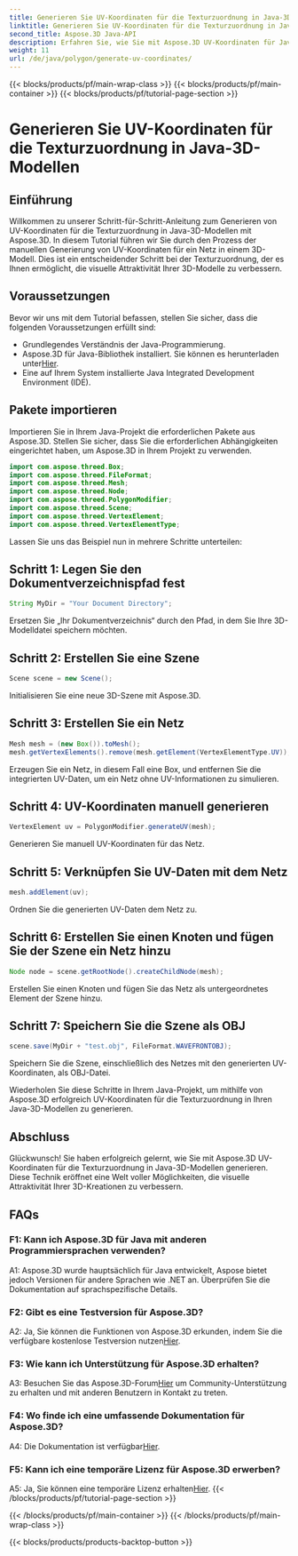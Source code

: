 ```yaml
---
title: Generieren Sie UV-Koordinaten für die Texturzuordnung in Java-3D-Modellen
linktitle: Generieren Sie UV-Koordinaten für die Texturzuordnung in Java-3D-Modellen
second_title: Aspose.3D Java-API
description: Erfahren Sie, wie Sie mit Aspose.3D UV-Koordinaten für Java-3D-Modelle generieren. Verbessern Sie die Texturzuordnung in Ihren Projekten mit dieser Schritt-für-Schritt-Anleitung.
weight: 11
url: /de/java/polygon/generate-uv-coordinates/
---
```


{{< blocks/products/pf/main-wrap-class >}}
{{< blocks/products/pf/main-container >}}
{{< blocks/products/pf/tutorial-page-section >}}

# Generieren Sie UV-Koordinaten für die Texturzuordnung in Java-3D-Modellen

## Einführung

Willkommen zu unserer Schritt-für-Schritt-Anleitung zum Generieren von UV-Koordinaten für die Texturzuordnung in Java-3D-Modellen mit Aspose.3D. In diesem Tutorial führen wir Sie durch den Prozess der manuellen Generierung von UV-Koordinaten für ein Netz in einem 3D-Modell. Dies ist ein entscheidender Schritt bei der Texturzuordnung, der es Ihnen ermöglicht, die visuelle Attraktivität Ihrer 3D-Modelle zu verbessern.

## Voraussetzungen

Bevor wir uns mit dem Tutorial befassen, stellen Sie sicher, dass die folgenden Voraussetzungen erfüllt sind:

- Grundlegendes Verständnis der Java-Programmierung.
-  Aspose.3D für Java-Bibliothek installiert. Sie können es herunterladen unter[Hier](https://releases.aspose.com/3d/java/).
- Eine auf Ihrem System installierte Java Integrated Development Environment (IDE).

## Pakete importieren

Importieren Sie in Ihrem Java-Projekt die erforderlichen Pakete aus Aspose.3D. Stellen Sie sicher, dass Sie die erforderlichen Abhängigkeiten eingerichtet haben, um Aspose.3D in Ihrem Projekt zu verwenden.

```java
import com.aspose.threed.Box;
import com.aspose.threed.FileFormat;
import com.aspose.threed.Mesh;
import com.aspose.threed.Node;
import com.aspose.threed.PolygonModifier;
import com.aspose.threed.Scene;
import com.aspose.threed.VertexElement;
import com.aspose.threed.VertexElementType;
```

Lassen Sie uns das Beispiel nun in mehrere Schritte unterteilen:

## Schritt 1: Legen Sie den Dokumentverzeichnispfad fest

```java
String MyDir = "Your Document Directory";
```

Ersetzen Sie „Ihr Dokumentverzeichnis“ durch den Pfad, in dem Sie Ihre 3D-Modelldatei speichern möchten.

## Schritt 2: Erstellen Sie eine Szene

```java
Scene scene = new Scene();
```

Initialisieren Sie eine neue 3D-Szene mit Aspose.3D.

## Schritt 3: Erstellen Sie ein Netz

```java
Mesh mesh = (new Box()).toMesh();
mesh.getVertexElements().remove(mesh.getElement(VertexElementType.UV));
```

Erzeugen Sie ein Netz, in diesem Fall eine Box, und entfernen Sie die integrierten UV-Daten, um ein Netz ohne UV-Informationen zu simulieren.

## Schritt 4: UV-Koordinaten manuell generieren

```java
VertexElement uv = PolygonModifier.generateUV(mesh);
```

Generieren Sie manuell UV-Koordinaten für das Netz.

## Schritt 5: Verknüpfen Sie UV-Daten mit dem Netz

```java
mesh.addElement(uv);
```

Ordnen Sie die generierten UV-Daten dem Netz zu.

## Schritt 6: Erstellen Sie einen Knoten und fügen Sie der Szene ein Netz hinzu

```java
Node node = scene.getRootNode().createChildNode(mesh);
```

Erstellen Sie einen Knoten und fügen Sie das Netz als untergeordnetes Element der Szene hinzu.

## Schritt 7: Speichern Sie die Szene als OBJ

```java
scene.save(MyDir + "test.obj", FileFormat.WAVEFRONTOBJ);
```

Speichern Sie die Szene, einschließlich des Netzes mit den generierten UV-Koordinaten, als OBJ-Datei.

Wiederholen Sie diese Schritte in Ihrem Java-Projekt, um mithilfe von Aspose.3D erfolgreich UV-Koordinaten für die Texturzuordnung in Ihren Java-3D-Modellen zu generieren.

## Abschluss

Glückwunsch! Sie haben erfolgreich gelernt, wie Sie mit Aspose.3D UV-Koordinaten für die Texturzuordnung in Java-3D-Modellen generieren. Diese Technik eröffnet eine Welt voller Möglichkeiten, die visuelle Attraktivität Ihrer 3D-Kreationen zu verbessern.

## FAQs

### F1: Kann ich Aspose.3D für Java mit anderen Programmiersprachen verwenden?

A1: Aspose.3D wurde hauptsächlich für Java entwickelt, Aspose bietet jedoch Versionen für andere Sprachen wie .NET an. Überprüfen Sie die Dokumentation auf sprachspezifische Details.

### F2: Gibt es eine Testversion für Aspose.3D?

 A2: Ja, Sie können die Funktionen von Aspose.3D erkunden, indem Sie die verfügbare kostenlose Testversion nutzen[Hier](https://releases.aspose.com/).

### F3: Wie kann ich Unterstützung für Aspose.3D erhalten?

 A3: Besuchen Sie das Aspose.3D-Forum[Hier](https://forum.aspose.com/c/3d/18) um Community-Unterstützung zu erhalten und mit anderen Benutzern in Kontakt zu treten.

### F4: Wo finde ich eine umfassende Dokumentation für Aspose.3D?

 A4: Die Dokumentation ist verfügbar[Hier](https://reference.aspose.com/3d/java/).

### F5: Kann ich eine temporäre Lizenz für Aspose.3D erwerben?

 A5: Ja, Sie können eine temporäre Lizenz erhalten[Hier](https://purchase.aspose.com/temporary-license/).
{{< /blocks/products/pf/tutorial-page-section >}}

{{< /blocks/products/pf/main-container >}}
{{< /blocks/products/pf/main-wrap-class >}}

{{< blocks/products/products-backtop-button >}}
